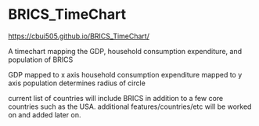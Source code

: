 # BRICS_TimeChart

https://cbui505.github.io/BRICS_TimeChart/

A timechart mapping the GDP, household consumption expenditure, and population of BRICS

GDP mapped to x axis 
household consumption expenditure mapped to y axis
population determines radius of circle

current list of countries will include BRICS in addition to a few core countries such as the USA.
additional features/countries/etc will be worked on and added later on.
